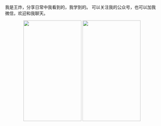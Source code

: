 
我是王炸，分享日常中我看到的，我学到的。
可以关注我的公众号，也可以加我微信，欢迎和我聊天。
<div align="center">
<img src="https://github.com/yetaimei/be_coder/blob/master/img/公众号二维码.jpeg" height="330" width="190" >
<img src="https://github.com/yetaimei/be_coder/blob/master/img/微信二维码.jpeg" height="330" width="190" >
</div>
